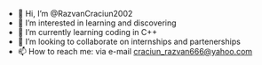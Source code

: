 - 👋 Hi, I’m @RazvanCraciun2002
- 👀 I’m interested in learning and discovering
- 🌱 I’m currently learning coding in C++
- 💞️ I’m looking to collaborate on internships and partenerships
- 📫 How to reach me: via e-mail craciun_razvan666@yahoo.com
    

<!---
RazvanCraciun2002/RazvanCraciun2002 is a ✨ special ✨ repository because its `README.md` (this file) appears on your GitHub profile.
You can click the Preview link to take a look at your changes.
--->
